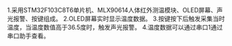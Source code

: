 1.采用STM32F103C8T6单片机、MLX90614人体红外测温模块、OLED屏幕、声光报警、按键组成。
2.OLED屏幕实时显示温度数据。
3.按键按下后触发采集当时温度，当温度数值高于36.5度时，触发声光报警。
4.温度数据可以通过串口1通过串口助手查看。
